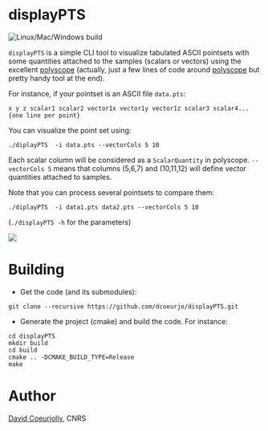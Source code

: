 # displayPTS
![Linux/Mac/Windows build](https://github.com/dcoeurjo/displayPTS/workflows/Linux/Mac/Windows%20build/badge.svg)

`displayPTS` is a simple CLI tool to visualize tabulated ASCII
pointsets with some quantities attached to the samples (scalars or
vectors) using the excellent [polyscope](https://polyscope.run) (actually, just a few
lines of code around [polyscope](https://polyscope.run) but pretty
handy tool at the end).

For instance, if your pointset is an ASCII file `data.pts`:
```
x y z scalar1 scalar2 vector1x vector1y vector1z scalar3 scalar4...
{one line per point}
```

You can visualize the point set using:

```
./diplayPTS  -i data.pts --vectorCols 5 10
```
Each scalar column will be considered as a `ScalarQuantity` in
polyscope. `--vectorCols 5` means that columns (5,6,7) and (10,11,12)
will define  vector quantities attached to samples.

Note that  you can process several pointsets to compare them:
```
./diplayPTS  -i data1.pts data2.pts --vectorCols 5 10
```

(`./displayPTS -h` for the parameters)

![](screenshot.png)


# Building

* Get the code (and its submodules):
```
git clone --recursive https://github.com/dcoeurjo/displayPTS.git
```

* Generate the project (cmake) and build the code. For instance:
```
cd displayPTS
mkdir build
cd build
cmake .. -DCMAKE_BUILD_TYPE=Release
make
```

# Author

[David Coeurjolly](https://perso.liris.cnrs.fr/david.coeurjolly), CNRS
